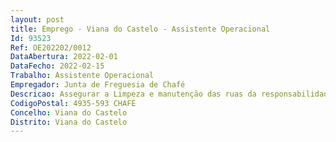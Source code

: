 ```yaml
--- 
layout: post
title: Emprego - Viana do Castelo - Assistente Operacional
Id: 93523
Ref: OE202202/0012
DataAbertura: 2022-02-01
DataFecho: 2022-02-15
Trabalho: Assistente Operacional
Empregador: Junta de Freguesia de Chafé
Descricao: Assegurar a Limpeza e manutenção das ruas da responsabilidade da junta de freguesia  Realizar pequenas obras  Tratar dos jardins e assegurar a sua limpeza  Assegurar a limpeza de todas as instalações pertencentes à junta em casa de necessidade
CodigoPostal: 4935-593 CHAFÉ
Concelho: Viana do Castelo
Distrito: Viana do Castelo
--- 
```

